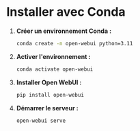 
# Installer avec Conda

1. **Créer un environnement Conda :**

   ```bash
   conda create -n open-webui python=3.11
   ```

2. **Activer l'environnement :**

   ```bash
   conda activate open-webui
   ```

3. **Installer Open WebUI :**

   ```bash
   pip install open-webui
   ```

4. **Démarrer le serveur :**

   ```bash
   open-webui serve
   ```
